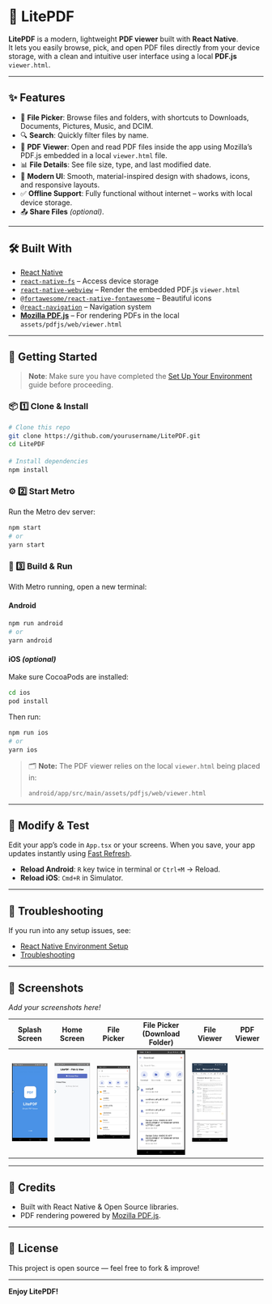 
# 📄 LitePDF

**LitePDF** is a modern, lightweight **PDF viewer** built with **React Native**.  
It lets you easily browse, pick, and open PDF files directly from your device storage, with a clean and intuitive user interface using a local **PDF.js** `viewer.html`.

---

## ✨ Features

- 📂 **File Picker**: Browse files and folders, with shortcuts to Downloads, Documents, Pictures, Music, and DCIM.
- 🔍 **Search**: Quickly filter files by name.
- 📑 **PDF Viewer**: Open and read PDF files inside the app using Mozilla’s PDF.js embedded in a local `viewer.html` file.
- 📊 **File Details**: See file size, type, and last modified date.
- 🌙 **Modern UI**: Smooth, material-inspired design with shadows, icons, and responsive layouts.
- ✅ **Offline Support**: Fully functional without internet – works with local device storage.
- 📤 **Share Files** _(optional)_.

---

## 🛠 Built With

- [React Native](https://reactnative.dev/)
- [`react-native-fs`](https://github.com/itinance/react-native-fs) – Access device storage
- [`react-native-webview`](https://github.com/react-native-webview/react-native-webview) – Render the embedded PDF.js `viewer.html`
- [`@fortawesome/react-native-fontawesome`](https://github.com/FortAwesome/react-native-fontawesome) – Beautiful icons
- [`@react-navigation`](https://reactnavigation.org/) – Navigation system
- **[Mozilla PDF.js](https://mozilla.github.io/pdf.js/)** – For rendering PDFs in the local `assets/pdfjs/web/viewer.html`

---

## 🚀 Getting Started

> **Note**: Make sure you have completed the [Set Up Your Environment](https://reactnative.dev/docs/environment-setup) guide before proceeding.

### 📦 1️⃣ Clone & Install

```bash
# Clone this repo
git clone https://github.com/yourusername/LitePDF.git
cd LitePDF

# Install dependencies
npm install
```

### ⚙️ 2️⃣ Start Metro

Run the Metro dev server:

```bash
npm start
# or
yarn start
```

### 📱 3️⃣ Build & Run

With Metro running, open a new terminal:

#### Android
```bash
npm run android
# or
yarn android
```

#### iOS _(optional)_

Make sure CocoaPods are installed:
```bash
cd ios
pod install
```

Then run:
```bash
npm run ios
# or
yarn ios
```

> 🗂️ **Note:** The PDF viewer relies on the local `viewer.html` being placed in:
> ```
> android/app/src/main/assets/pdfjs/web/viewer.html
> ```

---

## 🔄 Modify & Test

Edit your app’s code in `App.tsx` or your screens. When you save, your app updates instantly using [Fast Refresh](https://reactnative.dev/docs/fast-refresh).

- **Reload Android**: `R` key twice in terminal or `Ctrl+M` → Reload.
- **Reload iOS**: `Cmd+R` in Simulator.

---

## 🐞 Troubleshooting

If you run into any setup issues, see:
- [React Native Environment Setup](https://reactnative.dev/docs/environment-setup)
- [Troubleshooting](https://reactnative.dev/docs/troubleshooting)

---

## 📸 Screenshots

_Add your screenshots here!_

| Splash Screen | Home Screen | File Picker | File Picker (Download Folder) | File Viewer | PDF Viewer |
|---------------|-------------|-------------|-------------------------------|-------------|------------|
| ![Splash_Screen](./assets/screenshots/Splash_Screen.png) | ![Home_Screen](./assets/screenshots/Home_Screen.png) | ![CustomPicker_Screen](./assets/screenshots/CustomPicker_Screen.png) |![CustomPicker_Screen(Download)](./assets/screenshots/CustomPicker_Screen(Download).png) |![PDFViewer_Screen](./assets/screenshots/PDFViewer_Screen.png) |

---

## 👏 Credits

- Built with React Native & Open Source libraries.
- PDF rendering powered by [Mozilla PDF.js](https://mozilla.github.io/pdf.js/).

---

## 📃 License

This project is open source — feel free to fork & improve!

---

**Enjoy LitePDF!**
